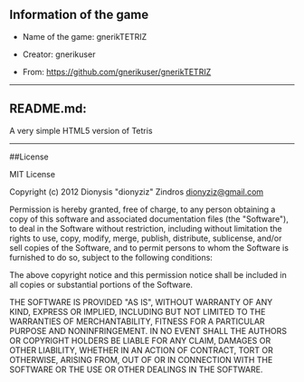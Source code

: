 ## Information of the game

* Name of the game: gnerikTETRIZ

* Creator: gnerikuser

* From: https://github.com/gnerikuser/gnerikTETRIZ
____________________________________________________________________________________________

## README.md:

A very simple HTML5 version of Tetris
____________________________________________________________________________________________
##License

MIT License

Copyright (c) 2012 Dionysis "dionyziz" Zindros dionyziz@gmail.com

Permission is hereby granted, free of charge, to any person obtaining a copy
of this software and associated documentation files (the "Software"), to deal
in the Software without restriction, including without limitation the rights
to use, copy, modify, merge, publish, distribute, sublicense, and/or sell
copies of the Software, and to permit persons to whom the Software is
furnished to do so, subject to the following conditions:

The above copyright notice and this permission notice shall be included in all
copies or substantial portions of the Software.

THE SOFTWARE IS PROVIDED "AS IS", WITHOUT WARRANTY OF ANY KIND, EXPRESS OR
IMPLIED, INCLUDING BUT NOT LIMITED TO THE WARRANTIES OF MERCHANTABILITY,
FITNESS FOR A PARTICULAR PURPOSE AND NONINFRINGEMENT. IN NO EVENT SHALL THE
AUTHORS OR COPYRIGHT HOLDERS BE LIABLE FOR ANY CLAIM, DAMAGES OR OTHER
LIABILITY, WHETHER IN AN ACTION OF CONTRACT, TORT OR OTHERWISE, ARISING FROM,
OUT OF OR IN CONNECTION WITH THE SOFTWARE OR THE USE OR OTHER DEALINGS IN THE
SOFTWARE.
